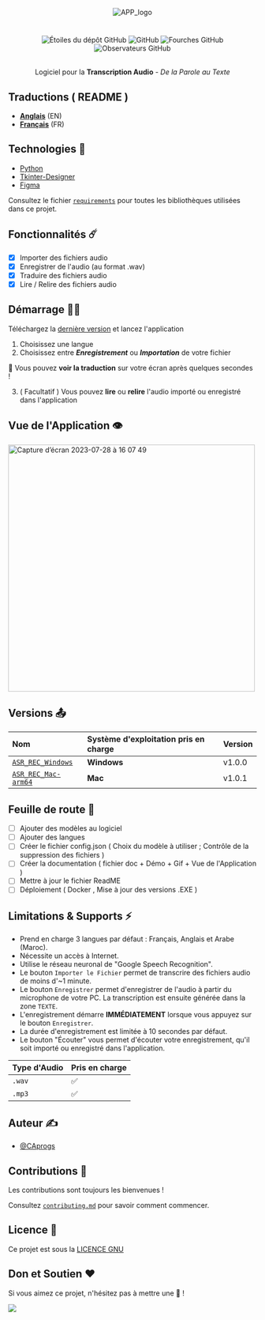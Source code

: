 <div align="center">

![APP_logo](https://github.com/CAprogs/Automatic_Speech_Recognition-Recorder/assets/104645407/e93dd499-e592-416b-beb9-eb256b1e5bd5)

# 
![Étoiles du dépôt GitHub](https://img.shields.io/github/stars/CAprogs/Automatic_Speech_Recognition-Recorder?color=blue) 
![GitHub](https://img.shields.io/github/license/CAprogs/Automatic_Speech_Recognition-Recorder)
![Fourches GitHub](https://img.shields.io/github/forks/CAprogs/Automatic_Speech_Recognition-Recorder?color=yellow)
![Observateurs GitHub](https://img.shields.io/github/watchers/CAprogs/Automatic_Speech_Recognition-Recorder?color=green)

<br>Logiciel pour la **Transcription Audio** - _De la Parole au Texte_</br>
        
</div>

## Traductions ( README )

- [**Anglais**]() (EN)
- [**Français**](https://github.com/CAprogs/Automatic_Speech_Recognition-Recorder/blob/main/docs/FR/README.fr.md) (FR)

## Technologies 📲

- [Python](https://www.python.org/)
- [Tkinter-Designer](https://github.com/ParthJadhav/Tkinter-Designer/tree/master)
- [Figma](https://www.figma.com/login)

Consultez le fichier [```requirements```](https://github.com/CAprogs/Automatic_Speech_Recognition-Recorder/blob/main/requirements.txt) pour toutes les bibliothèques utilisées dans ce projet.

## Fonctionnalités ☄️

- [x] Importer des fichiers audio
- [x] Enregistrer de l'audio (au format .wav)
- [x] Traduire des fichiers audio
- [x] Lire / Relire des fichiers audio

## Démarrage 🧞‍♂️

Téléchargez la [dernière version](https://github.com/CAprogs/Automatic_Speech_Recognition-Recorder/tree/main#releases-) et lancez l'application 
1. Choisissez une langue
2. Choisissez entre _**Enregistrement**_ ou _**Importation**_ de votre fichier

🎉 Vous pouvez **voir la traduction** sur votre écran après quelques secondes !

3. ( Facultatif ) Vous pouvez **lire** ou **relire** l'audio importé ou enregistré dans l'application

## Vue de l'Application 👁️
<img width="500" alt="Capture d’écran 2023-07-28 à 16 07 49" src="https://github.com/CAprogs/Automatic_Speech_Recognition-Recorder/assets/104645407/9da7a4f2-dcad-4302-b73f-532a1e4ccd89">

## Versions 📤

| Nom | Système d'exploitation pris en charge | Version |
| :-------- | :------- |:------- |
| [`ASR_REC_Windows`](https://github.com/CAprogs/Automatic_Speech_Recognition-Recorder/releases/download/v1.0.0/ASR_REC_W.zip) | **Windows**  | v1.0.0 |
| [`ASR_REC_Mac-arm64`](https://github.com/CAprogs/Automatic_Speech_Recognition-Recorder/releases/download/v1.0.1/ASR_REC_M.zip) | **Mac** | v1.0.1  |

## Feuille de route 🚧

- [ ] Ajouter des modèles au logiciel
- [ ] Ajouter des langues
- [ ] Créer le fichier config.json ( Choix du modèle à utiliser ; Contrôle de la suppression des fichiers )
- [ ] Créer la documentation ( fichier doc + Démo + Gif + Vue de l'Application )
- [ ] Mettre à jour le fichier ReadME
- [ ] Déploiement ( Docker , Mise à jour des versions .EXE )

## Limitations & Supports ⚡️

- Prend en charge 3 langues par défaut : Français, Anglais et Arabe (Maroc).
- Nécessite un accès à Internet.
- Utilise le réseau neuronal de "Google Speech Recognition".
- Le bouton ```Importer le Fichier``` permet de transcrire des fichiers audio de moins d'~1 minute.
- Le bouton ```Enregistrer``` permet d'enregistrer de l'audio à partir du microphone de votre PC. La transcription est ensuite générée dans la zone ```TEXTE```.
- L'enregistrement démarre **IMMÉDIATEMENT** lorsque vous appuyez sur le bouton ```Enregistrer```.
- La durée d'enregistrement est limitée à 10 secondes par défaut.
- Le bouton "Écouter" vous permet d'écouter votre enregistrement, qu'il soit importé ou enregistré dans l'application.

| Type d'Audio | Pris en charge |
| :-------- | :------- |
| `.wav` | ✅ |
| `.mp3` | ✅ |
      
## Auteur ✍️

- [@CAprogs](https://github.com/CAprogs)

## Contributions 📁

Les contributions sont toujours les bienvenues !

Consultez [`contributing.md`]() pour savoir comment commencer.

## Licence 📝

Ce projet est sous la [LICENCE GNU](https://github.com/CAprogs/Automatic_Speech_Recognition-Recorder/blob/main/LICENSE)

## Don et Soutien ❤️

Si vous aimez ce projet, n'hésitez pas à mettre une 🌟 !

<a href="https://www.buymeacoffee.com/CAprogs"><img src="https://img.buymeacoffee.com/button-api/?text=Offrez-moi une Pizza&emoji=🍕&slug=CAprogs&button_colour=FFDD00&font_colour=000000&font_family=Arial&outline_colour=000000&coffee_colour=ffffff" /></a>
